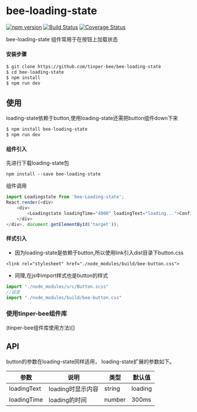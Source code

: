 # bee-loading-state
[![npm version](https://img.shields.io/npm/v/bee-loading-state.svg)](https://www.npmjs.com/package/bee-loading-state)
[![Build Status](https://img.shields.io/travis/tinper-bee/bee-loading-state/master.svg)](https://travis-ci.org/tinper-bee/bee-loading-state)
[![Coverage Status](https://coveralls.io/repos/github/tinper-bee/bee-loading-state/badge.svg?branch=master)](https://coveralls.io/github/tinper-bee/bee-loading-state?branch=master)


bee-loading-state 组件常用于在按钮上加载状态

#### 安装步骤

```sh
$ git clone https://github.com/tinper-bee/bee-loading-state
$ cd bee-loading-state
$ npm install
$ npm run dev
```
## 使用

loading-state依赖于button,使用loading-state还需把button组件down下来
```sh
$ npm install bee-loading-state
$ npm run dev
```
#### 组件引入
先进行下载loading-state包
```
npm install --save bee-loading-state
```
组件调用
```js
import Loadingstate from 'bee-Loading-state';
React.render(<div>
    <div>
        <Loadingstate loadingTime="4000" loadingText="loading...">Confirm</Loadingstate>
    </div>
</div>, document.getElementById('target'));
```
#### 样式引入
- 因为loading-state是依赖于button,所以使用link引入dist目录下button.css
```
<link rel="stylesheet" href="./node_modules/build/bee-button.css">
```
- 同理,在js中import样式也是button的样式
```js
import "./node_modules/src/Button.scss"
//或是
import "./node_modules/build/bee-button.css"
```

### 使用tinper-bee组件库
(tinper-bee组件库使用方法)[]




## API

button的参数在loading-state同样适用，
loading-state扩展的参数如下。


|参数|说明|类型|默认值|
|---|----|---|------|
|loadingText|loading时显示内容|string|loading|
|loadingTime|loading的时间|number|300ms|
